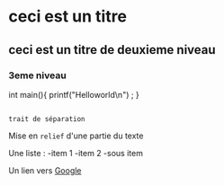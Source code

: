 # ceci est un titre
## ceci est un titre de deuxieme niveau
### 3eme niveau



int main(){
printf("Helloworld\n") ;
}

```

trait de séparation

```

Mise en `relief` d'une partie du texte

Une liste : 
-item 1 
-item 2 
    -sous item

Un lien vers [Google](https://google.com)

